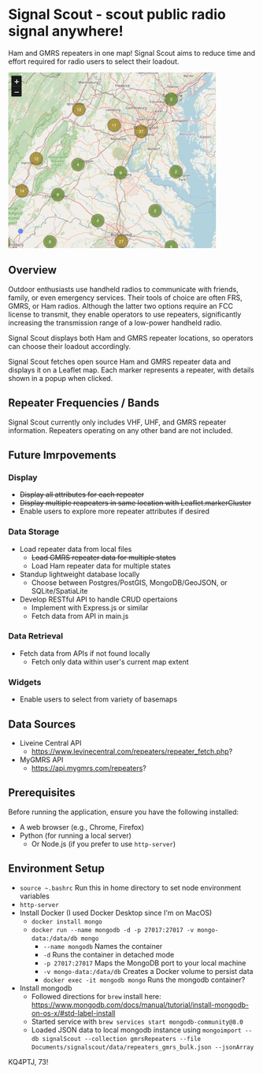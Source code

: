 # Signal Scout - scout public radio signal anywhere!

Ham and GMRS repeaters in one map! Signal Scout aims to reduce time and effort required for radio users to select their loadout.

![Snip of SignalScout UI](./signalscout-page.png)

## Overview

Outdoor enthusiasts use handheld radios to communicate with friends, family, or even emergency services. Their tools of choice are often FRS, GMRS, or Ham radios. Although the latter two options require an FCC license to transmit, they enable operators to use repeaters, significantly increasing the transmission range of a low-power handheld radio.

Signal Scout displays both Ham and GMRS repeater locations, so operators can choose their loadout accordingly.

Signal Scout fetches open source Ham and GMRS repeater data and displays it on a Leaflet map. Each marker represents a repeater, with details shown in a popup when clicked.

## Repeater Frequencies / Bands
Signal Scout currently only includes VHF, UHF, and GMRS repeater information. Repeaters operating on any other band are not included.

## Future Imrpovements
### Display
- ~~Display all attributes for each repeater~~
- ~~Display multiple reapeaters in same location with Leaflet.markerCluster~~
- Enable users to explore more repeater attributes if desired
### Data Storage
- Load repeater data from local files 
  - ~~Load GMRS repeater data for multiple states~~
  - Load Ham repeater data for multiple states
- Standup lightweight database locally
  - Choose between Postgres/PostGIS, MongoDB/GeoJSON, or SQLite/SpatiaLite
- Develop RESTful API to handle CRUD opertaions
  - Implement with Express.js or similar
  - Fetch data from API in main.js
### Data Retrieval
- Fetch data from APIs if not found locally
  - Fetch only data within user's current map extent
### Widgets
- Enable users to select from variety of basemaps

## Data Sources
- Liveine Central API
  - https://www.levinecentral.com/repeaters/repeater_fetch.php?
- MyGMRS API
  - https://api.mygmrs.com/repeaters?

## Prerequisites
Before running the application, ensure you have the following installed:
- A web browser (e.g., Chrome, Firefox)
- Python (for running a local server)
  - Or Node.js (if you prefer to use `http-server`)

## Environment Setup
- `source ~.bashrc` Run this in home directory to set node environment variables
- `http-server`
- Install Docker (I used Docker Desktop since I'm on MacOS)
  - `docker install mongo`
  - `docker run --name mongodb -d -p 27017:27017 -v mongo-data:/data/db mongo`
    - `--name mongodb` Names the container
    - `-d` Runs the container in detached mode
    - `-p 27017:27017` Maps the MongoDB port to your local machine
    - `-v mongo-data:/data/db` Creates a Docker volume to persist data
    - `docker exec -it mongodb mongo` Runs the mongodb container?
- Install mongodb
  - Followed directions for `brew` install here: https://www.mongodb.com/docs/manual/tutorial/install-mongodb-on-os-x/#std-label-install
  - Started service with `brew services start mongodb-community@8.0`
  - Loaded JSON data to local mongodb instance using `mongoimport --db signalScout --collection gmrsRepeaters --file Documents/signalscout/data/repeaters_gmrs_bulk.json --jsonArray`
  
KQ4PTJ, 73!